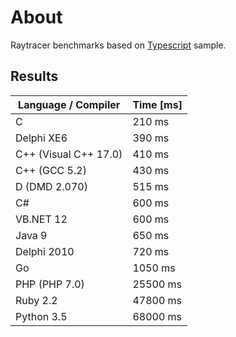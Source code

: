 # About

Raytracer benchmarks based on [Typescript](http://www.typescriptlang.org) sample.  

## Results

Language / Compiler       | Time [ms]
------------------------- | -------------
C                         | 210 ms
Delphi XE6                | 390 ms
C++ (Visual C++ 17.0)     | 410 ms
C++ (GCC 5.2)             | 430 ms
D   (DMD 2.070)           | 515 ms
C#                        | 600 ms
VB.NET 12                 | 600 ms
Java 9                    | 650 ms
Delphi 2010               | 720 ms
Go                        | 1050  ms
PHP (PHP 7.0)             | 25500 ms
Ruby 2.2                  | 47800 ms
Python 3.5                | 68000 ms